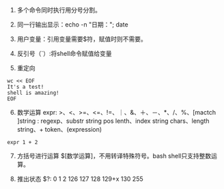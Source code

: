 1. 多个命令同时执行用分号分割。

2. 同一行输出显示：echo -n "日期："; date

3. 用户变量：引用变量需要$符，赋值时则不需要。

4. 反引号（`）:将shell命令赋值给变量

5. 重定向
 	  
```
wc << EOF
It's a test!
shell is amazing!
EOF
```

6. 数学运算
expr: >、<、>=、<=、!=、｜、&、＋、－、*、/、%、[mactch ]string : regexp、substr string pos lenth、index string chars、length string、+ token、(expression)  

```
expr 1 + 2
```

7. 方括号进行运算
$[数学运算]，不用转译特殊符号。bash shell只支持整数运算。

8. 推出状态
$?: 0 1 2 126 127 128 129+x 130 255




